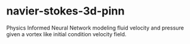 # navier-stokes-3d-pinn
Physics Informed Neural Network modeling fluid velocity and pressure given a vortex like initial condition velocity field.
